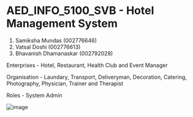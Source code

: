 # AED_INFO_5100_SVB - Hotel Management System

1) Samiksha Mundas (002776646)
2) Vatsal Doshi (002776613)
3) Bhavanish Dhamanaskar (002792028)

Enterprises - Hotel, Restaurant, Health Club and Event Manager

Organisation - Laundary, Transport, Deliveryman, Decoration, Catering, Photography, Physician, Trainer and Therapist

Roles - System Admin
 
![image](https://user-images.githubusercontent.com/114710277/206962127-f6fe12da-4df6-4b12-8995-cd6696dbf6c3.png)
